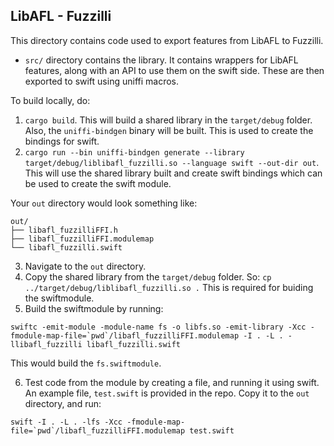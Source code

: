 ## LibAFL - Fuzzilli

This directory contains code used to export features from LibAFL to Fuzzilli.

- `src/` directory contains the library. It contains wrappers for LibAFL features, along with an API to use them on the swift side.
These are then exported to swift using uniffi macros.

To build locally, do:

1. `cargo build`. This will build a shared library in the `target/debug` folder. Also, the `uniffi-bindgen` binary will be built. This is used to create the bindings for swift.
2. `cargo run --bin uniffi-bindgen generate --library target/debug/liblibafl_fuzzilli.so --language swift --out-dir out`. This will use the shared library built and create swift bindings which can be used to create the swift module.

Your `out` directory would look something like:
```
out/
├── libafl_fuzzilliFFI.h
├── libafl_fuzzilliFFI.modulemap
└── libafl_fuzzilli.swift
```

3. Navigate to the `out` directory.
4. Copy the shared library from the `target/debug` folder. So: `cp ../target/debug/liblibafl_fuzzilli.so .` This is required for buiding the swiftmodule.
5. Build the swiftmodule by running: 
```
swiftc -emit-module -module-name fs -o libfs.so -emit-library -Xcc -fmodule-map-file=`pwd`/libafl_fuzzilliFFI.modulemap -I . -L . -llibafl_fuzzilli libafl_fuzzilli.swift
```
This would build the `fs.swiftmodule`.

6. Test code from the module by creating a file, and running it using swift. An example file, `test.swift` is provided in the repo. Copy it to the `out` directory, and run: 
```
swift -I . -L . -lfs -Xcc -fmodule-map-file=`pwd`/libafl_fuzzilliFFI.modulemap test.swift
```